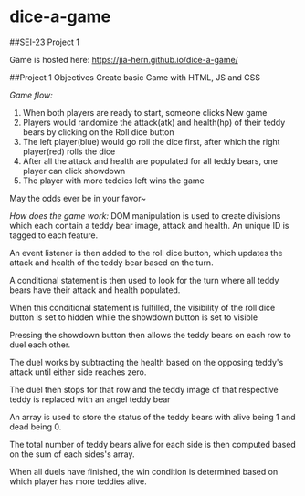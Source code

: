 # dice-a-game

##SEI-23 Project 1

Game is hosted here: https://jia-hern.github.io/dice-a-game/

##Project 1 Objectives
Create basic Game with HTML, JS and CSS

_Game flow:_
1. When both players are ready to start, someone clicks New game
1. Players would randomize the attack(atk) and health(hp) of their teddy bears by clicking on the Roll dice button
1. The left player(blue) would go roll the dice first, after which the right player(red) rolls the dice 
1. After all the attack and health are populated for all teddy bears, one player can click showdown
1. The player with more teddies left wins the game

May the odds ever be in your favor~

_How does the game work:_
DOM manipulation is used to create divisions which each contain a teddy bear image, attack and health. An unique ID is tagged to each feature.

An event listener is then added to the roll dice button, which updates the attack and health of the teddy bear based on the turn.

A conditional statement is then used to look for the turn where all teddy bears have their attack and health populated.

When this conditional statement is fulfilled, the visibility of the roll dice button is set to hidden while the showdown button is set to visible

Pressing the showdown button then allows the teddy bears on each row to duel each other. 

The duel works by subtracting the health based on the opposing teddy's attack until either side reaches zero.

The duel then stops for that row and the teddy image of that respective teddy is replaced with an angel teddy bear

An array is used to store the status of the teddy bears with alive being 1 and dead being 0.

The total number of teddy bears alive for each side is then computed based on the sum of each sides's array.

When all duels have finished, the win condition is determined based on which player has more teddies alive.
